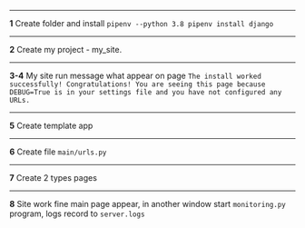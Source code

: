 ***
**1** Create folder and install `pipenv --python 3.8 pipenv install django`
***
**2** Create my project - my_site.
***
**3-4** My site run message what appear on page `The install worked successfully! Congratulations! You are seeing this page because DEBUG=True is in your settings file and you have not configured any URLs.`
***
**5** Create template app
***
**6** Create file `main/urls.py`
***
**7** Create 2 types pages
***
**8** Site work fine main page appear, in another window start `monitoring.py` program, logs record to `server.logs`
